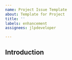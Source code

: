 ```yaml
---
name: Project Issue Template
about: Template for Project
title: ''
labels: enhancement
assignees: jlpdeveloper

---
```


## Introduction

<!-- Add a quick introduction of why this request and what it will do -->


